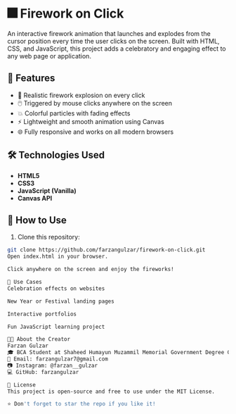 # 🎆 Firework on Click

An interactive firework animation that launches and explodes from the cursor position every time the user clicks on the screen. Built with HTML, CSS, and JavaScript, this project adds a celebratory and engaging effect to any web page or application.

## 🌟 Features

- 🎇 Realistic firework explosion on every click
- 🖱️ Triggered by mouse clicks anywhere on the screen
- 💥 Colorful particles with fading effects
- ⚡ Lightweight and smooth animation using Canvas
- 🌐 Fully responsive and works on all modern browsers

## 🛠️ Technologies Used

- **HTML5**
- **CSS3**
- **JavaScript (Vanilla)**
- **Canvas API**



## 📂 How to Use

1. Clone this repository:

```bash
git clone https://github.com/farzangulzar/firework-on-click.git
Open index.html in your browser.

Click anywhere on the screen and enjoy the fireworks!

📌 Use Cases
Celebration effects on websites

New Year or Festival landing pages

Interactive portfolios

Fun JavaScript learning project

👨‍💻 About the Creator
Farzan Gulzar
🎓 BCA Student at Shaheed Humayun Muzammil Memorial Government Degree College, Anantnag
📧 Email: farzangulzar7@gmail.com
📷 Instagram: @farzan__gulzar
💻 GitHub: farzangulzar

📃 License
This project is open-source and free to use under the MIT License.

⭐️ Don't forget to star the repo if you like it!
